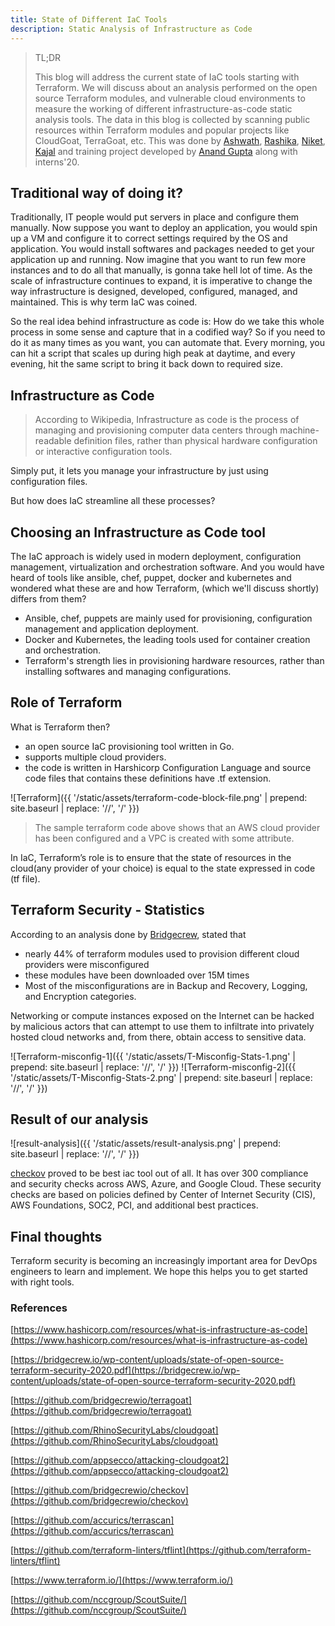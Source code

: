 ```yaml
---
title: State of Different IaC Tools 
description: Static Analysis of Infrastructure as Code
---
```


> TL;DR
> 
> This blog will address the current state of IaC tools starting with Terraform. We will discuss about an analysis performed on the open source Terraform modules, and vulnerable cloud environments to measure the working of different infrastructure-as-code static analysis tools. The data in this blog is collected by scanning public resources within Terraform modules and popular projects like CloudGoat, TerraGoat, etc. 
This was done by [Ashwath](https://twitter.com/ka3hk), [Rashika](https://www.linkedin.com/in/rashika-singh-7529b4137), [Niket](https://www.linkedin.com/in/masterniketyadav/), [Kajal](https://twitter.com/kajalN6) and training project developed by [Anand Gupta](https://www.linkedin.com/in/anand-gupta-8495aa43/) along with interns'20. 


## Traditional way of doing it?
Traditionally, IT people would put servers in place and configure them manually. Now suppose you want to deploy an application, you would spin up a VM and configure it to correct settings required by the OS and application. You would install softwares and packages needed to get your application up and running. Now imagine that you want to run few more instances and to do all that manually, is gonna take hell lot of time. As the scale of infrastructure continues to expand, it is imperative to change the way infrastructure is designed, developed, configured, managed, and maintained. This is why term IaC was coined.

So the real idea behind infrastructure as code is: How do we take this whole process in some sense and capture that in a codified way? So if you need to do it as many times as you want, you can automate that. Every morning, you can hit a script that scales up during high peak at daytime, and every evening, hit the same script to bring it back down to required size.



## Infrastructure as Code
> According to Wikipedia, Infrastructure as code is the process of managing and provisioning computer data centers through machine-readable definition files, rather than physical hardware configuration or interactive configuration tools. 


Simply put, it lets you manage your infrastructure by just using configuration files.

But how does IaC streamline all these processes?


## Choosing an Infrastructure as Code tool
The IaC approach is widely used in modern deployment, configuration management, virtualization and orchestration software. And you would have heard of tools like ansible, chef, puppet, docker and kubernetes and wondered what these are and how Terraform, (which we'll discuss shortly) differs from them?

+ Ansible, chef, puppets are mainly used for provisioning, configuration management and application deployment.
+ Docker and Kubernetes, the leading tools used for container creation and orchestration.
+ Terraform's strength lies in provisioning hardware resources, rather than installing softwares and managing configurations.


## Role of Terraform
What is Terraform then?
+ an open source IaC provisioning tool written in Go.
+ supports multiple cloud providers. 
+ the code is written in Harshicorp Configuration Language and source code files that contains these definitions have .tf extension.

![Terraform]({{ '/static/assets/terraform-code-block-file.png' | prepend: site.baseurl | replace: '//', '/' }})

> The sample terraform code above shows that an AWS cloud provider has been configured and a VPC is created with some attribute. 


In IaC, Terraform’s role is to ensure that the state of resources in the cloud(any provider of your choice) is equal to the state expressed in code (tf file).


## Terraform Security - Statistics
According to an analysis done by [Bridgecrew](https://bridgecrew.io/wp-content/uploads/state-of-open-source-terraform-security-2020.pdf), stated that 
+ nearly 44% of terraform modules used to provision different cloud providers were misconfigured 
+ these modules have been downloaded over 15M times
+ Most of the misconfigurations are in Backup and Recovery, Logging, and Encryption categories. 

Networking or compute instances exposed on the Internet can be hacked by malicious actors that can attempt to use them to infiltrate into privately hosted cloud networks and, from there, obtain access to sensitive data. 

![Terraform-misconfig-1]({{ '/static/assets/T-Misconfig-Stats-1.png' | prepend: site.baseurl | replace: '//', '/' }}) ![Terraform-misconfig-2]({{ '/static/assets/T-Misconfig-Stats-2.png' | prepend: site.baseurl | replace: '//', '/' }})


## Result of our analysis

![result-analysis]({{ '/static/assets/result-analysis.png' | prepend: site.baseurl | replace: '//', '/' }})


[checkov](https://github.com/bridgecrewio/checkov) proved to be best iac tool out of all. It has over 300 compliance and security checks across AWS, Azure, and Google Cloud. These security checks are based on policies defined by Center of Internet Security (CIS), AWS Foundations, SOC2, PCI, and additional best practices.  


## Final thoughts
Terraform security is becoming an increasingly important area for DevOps engineers to learn and implement. We hope this helps you to get started with right tools.







### References
[https://www.hashicorp.com/resources/what-is-infrastructure-as-code](https://www.hashicorp.com/resources/what-is-infrastructure-as-code)

[https://bridgecrew.io/wp-content/uploads/state-of-open-source-terraform-security-2020.pdf](https://bridgecrew.io/wp-content/uploads/state-of-open-source-terraform-security-2020.pdf)

[https://github.com/bridgecrewio/terragoat](https://github.com/bridgecrewio/terragoat)

[https://github.com/RhinoSecurityLabs/cloudgoat](https://github.com/RhinoSecurityLabs/cloudgoat)

[https://github.com/appsecco/attacking-cloudgoat2](https://github.com/appsecco/attacking-cloudgoat2)

[https://github.com/bridgecrewio/checkov](https://github.com/bridgecrewio/checkov)

[https://github.com/accurics/terrascan](https://github.com/accurics/terrascan)

[https://github.com/terraform-linters/tflint](https://github.com/terraform-linters/tflint)

[https://www.terraform.io/](https://www.terraform.io/)

[https://github.com/nccgroup/ScoutSuite/](https://github.com/nccgroup/ScoutSuite/)



